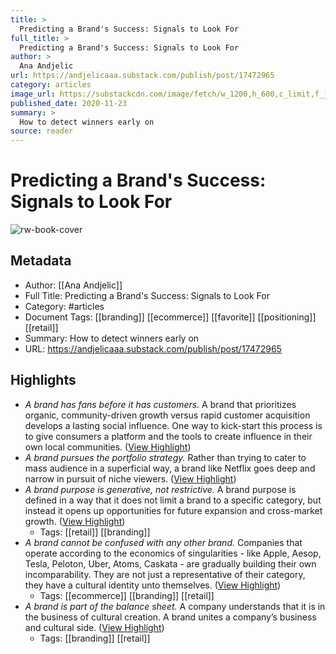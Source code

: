```yaml
---
title: >
  Predicting a Brand's Success: Signals to Look For
full_title: >
  Predicting a Brand's Success: Signals to Look For
author: >
  Ana Andjelic
url: https://andjelicaaa.substack.com/publish/post/17472965
category: articles
image_url: https://substackcdn.com/image/fetch/w_1200,h_600,c_limit,f_jpg,q_auto:good,fl_progressive:steep/https%3A%2F%2Fbucketeer-e05bbc84-baa3-437e-9518-adb32be77984.s3.amazonaws.com%2Fpublic%2Fimages%2Fdd953c5f-1b3f-4964-9b94-dbd64a4e1c0f_978x479.png
published_date: 2020-11-23
summary: >
  How to detect winners early on
source: reader
---
```

# Predicting a Brand's Success: Signals to Look For

![rw-book-cover](https://substackcdn.com/image/fetch/w_1200,h_600,c_limit,f_jpg,q_auto:good,fl_progressive:steep/https%3A%2F%2Fbucketeer-e05bbc84-baa3-437e-9518-adb32be77984.s3.amazonaws.com%2Fpublic%2Fimages%2Fdd953c5f-1b3f-4964-9b94-dbd64a4e1c0f_978x479.png)

## Metadata
- Author: [[Ana Andjelic]]
- Full Title: Predicting a Brand's Success: Signals to Look For
- Category: #articles
- Document Tags: [[branding]] [[ecommerce]] [[favorite]] [[positioning]] [[retail]] 
- Summary: How to detect winners early on
- URL: https://andjelicaaa.substack.com/publish/post/17472965

## Highlights
- *A brand has fans before it has customers.* A brand that prioritizes organic, community-driven growth versus rapid customer acquisition develops a lasting social influence. One way to kick-start this process is to give consumers a platform and the tools to create influence in their own local communities. ([View Highlight](https://read.readwise.io/read/01has02hcx0egqz3xpaf62qb68))
- *A brand pursues the portfolio strategy.* Rather than trying to cater to mass audience in a superficial way, a brand like Netflix goes deep and narrow in pursuit of niche viewers. ([View Highlight](https://read.readwise.io/read/01has04cjzcgjgyx85fe4e12pe))
- *A brand purpose is generative, not restrictive.* A brand purpose is defined in a way that it does not limit a brand to a specific category, but instead it opens up opportunities for future expansion and cross-market growth. ([View Highlight](https://read.readwise.io/read/01has05mapm7rcgrky752vc0h0))
    - Tags: [[retail]] [[branding]] 
- *A brand cannot be confused with any other brand.* Companies that operate according to the economics of singularities - like Apple, Aesop, Tesla, Peloton, Uber, Atoms, Caskata - are gradually building their own incomparability. They are not just a representative of their category, they have a cultural identity unto themselves. ([View Highlight](https://read.readwise.io/read/01has07y6hbjyhptqsq8x20km4))
    - Tags: [[ecommerce]] [[branding]] [[retail]] 
- *A brand is part of the balance sheet.* A company understands that it is in the business of cultural creation. A brand unites a company’s business and cultural side. ([View Highlight](https://read.readwise.io/read/01has09hyjvkr2qxf2z5mw3z1c))
    - Tags: [[branding]] [[retail]] 


